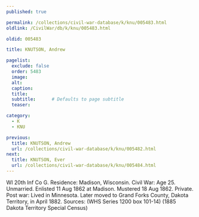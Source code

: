 ```yaml
---
published: true

permalink: /collections/civil-war-database/k/knu/005483.html
oldlink: /CivilWar/db/k/knu/005483.html

oldid: 005483

title: KNUTSON, Andrew

pagelist:
  exclude: false
  order: 5483
  image: 
  alt:
  caption:
  title:
  subtitle:      # Defaults to page subtitle
  teaser:

category: 
  - K 
  - KNU

previous:
  title: KNUTSON, Andrew
  url: /collections/civil-war-database/k/knu/005482.html  
next:
  title: KNUTSON, Ever
  url: /collections/civil-war-database/k/knu/005484.html   
---
```

WI 20th Inf Co G. Residence: Madison, Wisconsin. Civil War: Age 25. Unmarried. Enlisted 11 Aug 1862 at Madison. Mustered 18 Aug 1862. Private. Post war: Lived in Minnesota. Later moved to Grand Forks County, Dakota Territory, in April 1882. Sources: (WHS Series 1200 box 101-14) (1885 Dakota Territory Special Census)